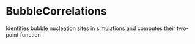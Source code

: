 # BubbleCorrelations
Identifies bubble nucleation sites in simulations and computes their two-point function
